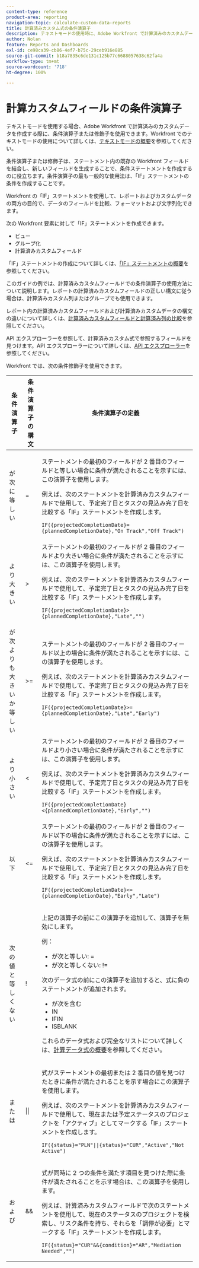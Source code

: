```yaml
---
content-type: reference
product-area: reporting
navigation-topic: calculate-custom-data-reports
title: 計算済みカスタム式の条件演算子
description: テキストモードの使用時に、Adobe Workfront で計算済みのカスタムデータを作成する際に、条件演算子または修飾子を使用できます。
author: Nolan
feature: Reports and Dashboards
exl-id: ce98ca39-cb86-4ef7-b75c-29ceb916e885
source-git-commit: b18a7835c6de131c125b77c6688057638c62fa4a
workflow-type: tm+mt
source-wordcount: '718'
ht-degree: 100%

---
```


# 計算カスタムフィールドの条件演算子

<!-- Audited: 2/2024 -->

テキストモードを使用する場合、Adobe Workfront で計算済みのカスタムデータを作成する際に、条件演算子または修飾子を使用できます。Workfront でのテキストモードの使用について詳しくは、[テキストモードの概要](../../../reports-and-dashboards/reports/text-mode/understand-text-mode.md)を参照してください。

条件演算子または修飾子は、ステートメント内の既存の Workfront フィールドを結合し、新しいフィールドを生成することで、条件ステートメントを作成するのに役立ちます。条件演算子の最も一般的な使用法は、「IF」ステートメントの条件を作成することです。

Workfront の「IF」ステートメントを使用して、レポートおよびカスタムデータの両方の目的で、データのフィールドを比較、フォーマットおよび文字列化できます。

次の Workfront 要素に対して「IF」ステートメントを作成できます。

* ビュー
* グループ化
* 計算済みカスタムフィールド

「IF」ステートメントの作成について詳しくは、[「IF」ステートメントの概要](../../../reports-and-dashboards/reports/calc-cstm-data-reports/if-statements-overview.md)を参照してください。

このガイドの例では、計算済みカスタムフィールドでの条件演算子の使用方法について説明します。レポートの計算済みカスタムフィールドの正しい構文に従う場合は、計算済みカスタム列またはグループでも使用できます。

レポート内の計算済みカスタムフィールドおよび計算済みカスタムデータの構文の違いについて詳しくは、[計算済みカスタムフィールドと計算済み列の比較](../../../reports-and-dashboards/reports/calc-cstm-data-reports/calculated-custom-fields-calculated-columns.md)を参照してください。

API エクスプローラーを参照して、計算済みカスタム式で参照するフィールドを見つけます。API エクスプローラーについて詳しくは、[API エクスプローラー](../../../wf-api/general/api-explorer.md)を参照してください。

Workfront では、次の条件修飾子を使用できます。

<table style="table-layout:auto"> 
 <col> 
 <col> 
 <col> 
 <thead> 
  <tr> 
   <th>条件演算子</th> 
   <th>条件演算子の構文</th> 
   <th>条件演算子の定義</th> 
  </tr> 
 </thead> 
 <tbody> 
  <tr> 
   <td>が次に等しい</td> 
   <td>= </td> 
   <td> <p>ステートメントの最初のフィールドが 2 番目のフィールドと等しい場合に条件が満たされることを示すには、この演算子を使用します。</p> <p>例えば、次のステートメントを計算済みカスタムフィールドで使用して、予定完了日とタスクの見込み完了日を比較する「IF」ステートメントを作成します。 </p><p><code>IF({projectedCompletionDate}={plannedCompletionDate},"On Track","Off Track")</code></p> </td> 
  </tr> 
  <tr> 
   <td>より大きい </td> 
   <td>&gt; </td> 
   <td>ステートメントの最初のフィールドが 2 番目のフィールドより大きい場合に条件が満たされることを示すには、この演算子を使用します。 <p>例えば、次のステートメントを計算済みカスタムフィールドで使用して、予定完了日とタスクの見込み完了日を比較する「IF」ステートメントを作成します。 </p><p><code>IF({projectedCompletionDate}&gt;{plannedCompletionDate},"Late","")</code></p></td> 
  </tr> 
  <tr> 
   <td>が次よりも大きいか等しい </td> 
   <td>&gt;= </td> 
   <td>ステートメントの最初のフィールドが 2 番目のフィールド以上の場合に条件が満たされることを示すには、この演算子を使用します。 <p>例えば、次のステートメントを計算済みカスタムフィールドで使用して、予定完了日とタスクの見込み完了日を比較する「IF」ステートメントを作成します。 </p><p><code>IF({projectedCompletionDate}&gt;={plannedCompletionDate},"Late","Early")</code></p></td> 
  </tr> 
  <tr> 
   <td>より小さい </td> 
   <td>&lt; </td> 
   <td>ステートメントの最初のフィールドが 2 番目のフィールドより小さい場合に条件が満たされることを示すには、この演算子を使用します。 <p>例えば、次のステートメントを計算済みカスタムフィールドで使用して、予定完了日とタスクの見込み完了日を比較する「IF」ステートメントを作成します。 </p><p><code>IF({projectedCompletionDate}&lt;{plannedCompletionDate},"Early","")</code></p></td> 
  </tr> 
  <tr> 
   <td>以下 </td> 
   <td>&lt;= </td> 
   <td>ステートメントの最初のフィールドが 2 番目のフィールド以下の場合に条件が満たされることを示すには、この演算子を使用します。 <p>例えば、次のステートメントを計算済みカスタムフィールドで使用して、予定完了日とタスクの見込み完了日を比較する「IF」ステートメントを作成します。 </p><p><code>IF({projectedCompletionDate}&lt;={plannedCompletionDate},"Early","Late")</code></p></td> 
  </tr> 
  <tr> 
   <td>次の値と等しくない </td> 
   <td>! </td> 
   <td> <p>上記の演算子の前にこの演算子を追加して、演算子を無効にします。 </p> <p>例： </p> 
    <ul> 
     <li>が次と等しい: = </li> 
     <li>が次と等しくない: != </li> 
    </ul> <p>次のデータ式の前にこの演算子を追加すると、式に負のステートメントが追加されます。 </p> 
    <ul> 
     <li>が次を含む </li> 
     <li>IN </li> 
     <li>IFIN </li> 
     <li>ISBLANK </li> 
    </ul> <p>これらのデータ式および完全なリストについて詳しくは、<a href="../../../reports-and-dashboards/reports/calc-cstm-data-reports/calculated-data-expressions.md" class="MCXref xref">計算データ式の概要</a>を参照してください。 </p> </td> 
  </tr> 
  <tr> 
   <td>または </td> 
   <td>|| </td> 
   <td> <p>式がステートメントの最初または 2 番目の値を見つけたときに条件が満たされることを示す場合にこの演算子を使用します。 </p> <p>例えば、次のステートメントを計算済みカスタムフィールドで使用して、現在または予定ステータスのプロジェクトを「アクティブ」としてマークする「IF」ステートメントを作成します。 </p><p><code>IF({status}="PLN"||{status}="CUR","Active","Not Active")</code></p> </td> 
  </tr> 
  <tr> 
   <td>および </td> 
   <td>&amp;&amp; </td> 
   <td> <p>式が同時に 2 つの条件を満たす項目を見つけた際に条件が満たされることを示す場合は、この演算子を使用します。 </p> <p>例えば、計算済みカスタムフィールドで次のステートメントを使用して、現在のステータスのプロジェクトを検索し、リスク条件を持ち、それらを「調停が必要」とマークする「IF」ステートメントを作成します。 </p><p><code>IF({status}="CUR"&&{condition}="AR","Mediation Needed","")</code></p> </td> 
  </tr> 
 </tbody> 
</table>
